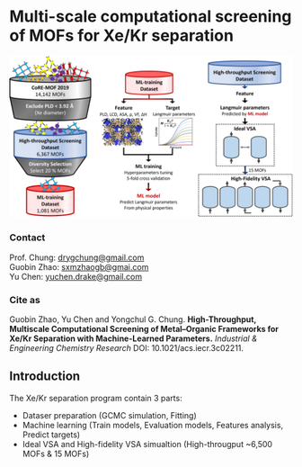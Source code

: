 # Multi-scale computational screening of MOFs for Xe/Kr separation
                     
![Workflow of this work](/Figures/workflow.png "workflow")

### Contact
Prof. Chung: drygchung@gmail.com                                               
Guobin Zhao: sxmzhaogb@gmai.com            
Yu Chen:     yuchen.drake@gmail.com                      
### Cite as
Guobin Zhao, Yu Chen and Yongchul G. Chung. **High-Throughput, Multiscale Computational Screening of Metal–Organic Frameworks for Xe/Kr Separation with Machine-Learned Parameters.** *Industrial & Engineering Chemistry Research* DOI: 10.1021/acs.iecr.3c02211.

## Introduction

The Xe/Kr separation program contain 3 parts:
- Dataser preparation (GCMC simulation, Fitting)
- Machine learning (Train models, Evaluation models, Features analysis, Predict targets)
- Ideal VSA and High-fidelity VSA simualtion (High-througput ~6,500 MOFs & 15 MOFs)

